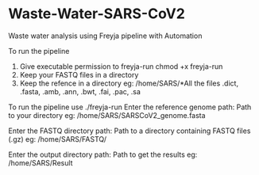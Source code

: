 # Waste-Water-SARS-CoV2
Waste water analysis using Freyja pipeline with Automation

To run the pipeline 
1. Give executable permission to freyja-run
   chmod +x freyja-run
2. Keep your FASTQ files in a directory
3. Keep the refence in a directory eg: /home/SARS/*All the files .dict, .fasta, .amb, .ann, .bwt, .fai, .pac, .sa

To run the pipeline use ./freyja-run
Enter the reference genome path: Path to your directory eg: /home/SARS/SARSCoV2_genome.fasta 

Enter the FASTQ directory path: Path to a directory containing FASTQ files (.gz) eg: /home/SARS/FASTQ/

Enter the output directory path: Path to get the results eg: /home/SARS/Result
